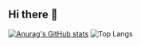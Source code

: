 ## Hi there 👋

<!--
**Jackvideo/Jackvideo** is a ✨ _special_ ✨ repository because its `README.md` (this file) appears on your GitHub profile.

Here are some ideas to get you started:

- 🔭 I’m currently working on ...
- 🌱 I’m currently learning ...
- 👯 I’m looking to collaborate on ...
- 🤔 I’m looking for help with ...
- 💬 Ask me about ...
- 📫 How to reach me: ...
- 😄 Pronouns: ...
- ⚡ Fun fact: ...
-->

[![Anurag's GitHub stats](https://github-readme-stats.vercel.app/api?username=Jackvideo)](https://github.com/anuraghazra/github-readme-stats)
![Top Langs](https://github-readme-stats.vercel.app/api/top-langs/?username=Jackvideo&hide=javascript,html,CSS,SCSS)
